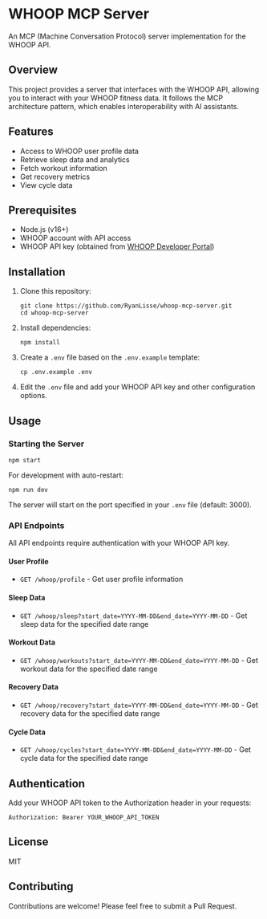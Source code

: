 # WHOOP MCP Server

An MCP (Machine Conversation Protocol) server implementation for the WHOOP API.

## Overview

This project provides a server that interfaces with the WHOOP API, allowing you to interact with your WHOOP fitness data. It follows the MCP architecture pattern, which enables interoperability with AI assistants.

## Features

- Access to WHOOP user profile data
- Retrieve sleep data and analytics
- Fetch workout information
- Get recovery metrics
- View cycle data

## Prerequisites

- Node.js (v16+)
- WHOOP account with API access
- WHOOP API key (obtained from [WHOOP Developer Portal](https://developer.whoop.com/))

## Installation

1. Clone this repository:
   ```
   git clone https://github.com/RyanLisse/whoop-mcp-server.git
   cd whoop-mcp-server
   ```

2. Install dependencies:
   ```
   npm install
   ```

3. Create a `.env` file based on the `.env.example` template:
   ```
   cp .env.example .env
   ```

4. Edit the `.env` file and add your WHOOP API key and other configuration options.

## Usage

### Starting the Server

```
npm start
```

For development with auto-restart:
```
npm run dev
```

The server will start on the port specified in your `.env` file (default: 3000).

### API Endpoints

All API endpoints require authentication with your WHOOP API key.

#### User Profile
- `GET /whoop/profile` - Get user profile information

#### Sleep Data
- `GET /whoop/sleep?start_date=YYYY-MM-DD&end_date=YYYY-MM-DD` - Get sleep data for the specified date range

#### Workout Data
- `GET /whoop/workouts?start_date=YYYY-MM-DD&end_date=YYYY-MM-DD` - Get workout data for the specified date range

#### Recovery Data
- `GET /whoop/recovery?start_date=YYYY-MM-DD&end_date=YYYY-MM-DD` - Get recovery data for the specified date range

#### Cycle Data
- `GET /whoop/cycles?start_date=YYYY-MM-DD&end_date=YYYY-MM-DD` - Get cycle data for the specified date range

## Authentication

Add your WHOOP API token to the Authorization header in your requests:

```
Authorization: Bearer YOUR_WHOOP_API_TOKEN
```

## License

MIT

## Contributing

Contributions are welcome! Please feel free to submit a Pull Request.
